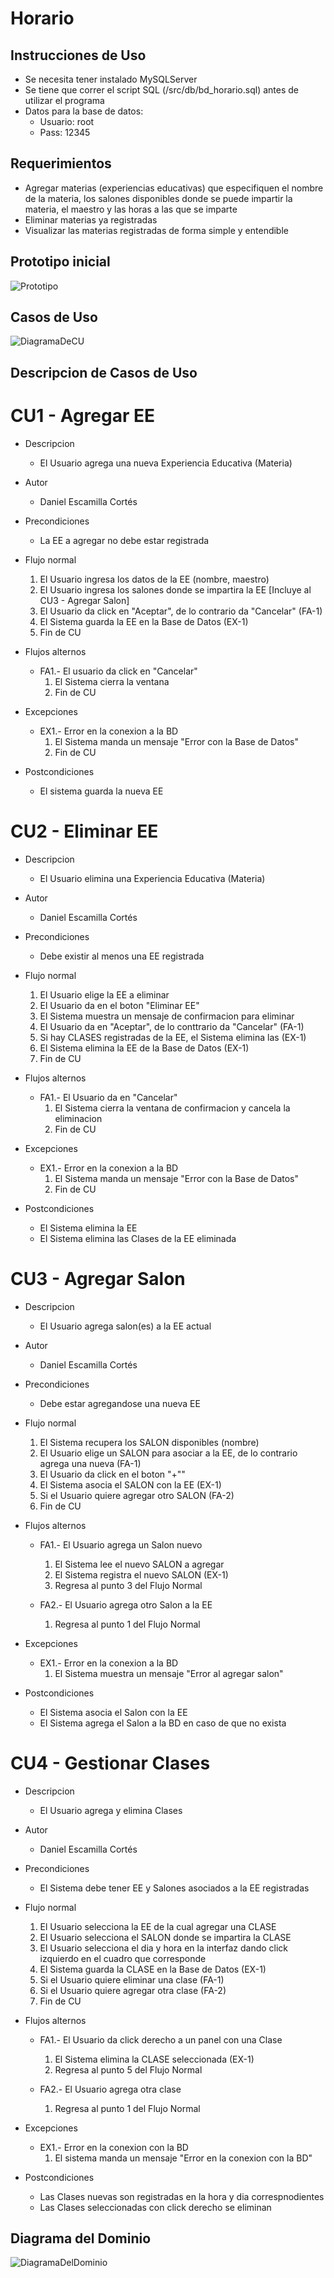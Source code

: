 # Horario

## Instrucciones de Uso
- Se necesita tener instalado MySQLServer
- Se tiene que correr el script SQL (/src/db/bd_horario.sql) antes de utilizar el programa
- Datos para la base de datos:
	- Usuario: root
	- Pass: 12345

## Requerimientos
- Agregar materias (experiencias educativas) que especifiquen el nombre de la materia, los salones disponibles donde se puede impartir la materia, el maestro y las horas a las que se imparte
- Eliminar materias ya registradas
- Visualizar las materias registradas de forma simple y entendible

## Prototipo inicial
![Prototipo](https://imgur.com/a/LELl1.png)

## Casos de Uso
![DiagramaDeCU](https://imgur.com/a/ItgbY.png)

## Descripcion de Casos de Uso

# CU1 - Agregar EE
- Descripcion
	- El Usuario agrega una nueva Experiencia Educativa (Materia)

- Autor
	- Daniel Escamilla Cortés

- Precondiciones
	- La EE a agregar no debe estar registrada

- Flujo normal
	1. El Usuario ingresa los datos de la EE (nombre, maestro)
	2. El Usuario ingresa los salones donde se impartira la EE [Incluye al CU3 - Agregar Salon]
	3. El Usuario da click en "Aceptar", de lo contrario da "Cancelar" (FA-1)
	4. El Sistema guarda la EE en la Base de Datos (EX-1)
	5. Fin de CU

- Flujos alternos
	- FA1.- El usuario da click en "Cancelar"
		1. El Sistema cierra la ventana
		2. Fin de CU

- Excepciones
	- EX1.- Error en la conexion a la BD
		1. El Sistema manda un mensaje "Error con la Base de Datos"
		2. Fin de CU

- Postcondiciones
	- El sistema guarda la nueva EE

# CU2 - Eliminar EE
- Descripcion
	- El Usuario elimina una Experiencia Educativa (Materia)

- Autor
	- Daniel Escamilla Cortés

- Precondiciones
	- Debe existir al menos una EE registrada

- Flujo normal
	1. El Usuario elige la EE a eliminar
	2. El Usuario da en el boton "Eliminar EE"
	3. El Sistema muestra un mensaje de confirmacion para eliminar
	4. El Usuario da en "Aceptar", de lo conttrario da "Cancelar" (FA-1)
	5. Si hay CLASES registradas de la EE, el Sistema elimina las (EX-1)
	6. El Sistema elimina la EE de la Base de Datos (EX-1)
	7. Fin de CU

- Flujos alternos
	- FA1.- El Usuario da en "Cancelar"
		1. El Sistema cierra la ventana de confirmacion y cancela la eliminacion
		2. Fin de CU

- Excepciones
	- EX1.- Error en la conexion a la BD
		1. El Sistema manda un mensaje "Error con la Base de Datos"
		2. Fin de CU

- Postcondiciones
	- El Sistema elimina la EE
	- El Sistema elimina las Clases de la EE eliminada

# CU3 - Agregar Salon
- Descripcion
	- El Usuario agrega salon(es) a la EE actual

- Autor
	- Daniel Escamilla Cortés

- Precondiciones
	- Debe estar agregandose una nueva EE

- Flujo normal
	1. El Sistema recupera los SALON disponibles (nombre)
	1. El Usuario elige un SALON para asociar a la EE, de lo contrario agrega una nueva (FA-1)
	2. El Usuario da click en el boton "+""
	3. El Sistema asocia el SALON con la EE (EX-1)
	4. Si el Usuario quiere agregar otro SALON (FA-2)
	5. Fin de CU

- Flujos alternos
	- FA1.- El Usuario agrega un Salon nuevo
		1. El Sistema lee el nuevo SALON a agregar
		2. El Sistema registra el nuevo SALON (EX-1)
		3. Regresa al punto 3 del Flujo Normal

	- FA2.- El Usuario agrega otro Salon a la EE
		1. Regresa al punto 1 del Flujo Normal

- Excepciones
	- EX1.- Error en la conexion a la BD
		1. El Sistema muestra un mensaje "Error al agregar salon"

- Postcondiciones
	- El Sistema asocia el Salon con la EE
	- El Sistema agrega el Salon a la BD en caso de que no exista

# CU4 - Gestionar Clases
- Descripcion
	- El Usuario agrega y elimina Clases

- Autor
	- Daniel Escamilla Cortés

- Precondiciones
	- El Sistema debe tener EE y Salones asociados a la EE registradas

- Flujo normal
	1. El Usuario selecciona la EE de la cual agregar una CLASE
	2. El Usuario selecciona el SALON donde se impartira la CLASE
	3. El Usuario selecciona el dia y hora en la interfaz dando click izquierdo en el cuadro que corresponde
	4. El Sistema guarda la CLASE en la Base de Datos (EX-1)
	5. Si el Usuario quiere eliminar una clase (FA-1)
	6. Si el Usuario quiere agregar otra clase (FA-2)
	7. Fin de CU

- Flujos alternos
	- FA1.- El Usuario da click derecho a un panel con una Clase
		1. El Sistema elimina la CLASE seleccionada (EX-1)
		2. Regresa al punto 5 del Flujo Normal

	- FA2.- El Usuario agrega otra clase
		1. Regresa al punto 1 del Flujo Normal

- Excepciones
	- EX1.- Error en la conexion con la BD
		1. El sistema manda un mensaje "Error en la conexion con la BD"

- Postcondiciones
	- Las Clases nuevas son registradas en la hora y dia correspnodientes
	- Las Clases seleccionadas con click derecho se eliminan

## Diagrama del Dominio
![DiagramaDelDominio](https://imgur.com/a/y9zj6.png)

